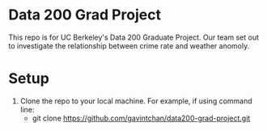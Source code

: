 # Data 200 Grad Project
This repo is for UC Berkeley's Data 200 Graduate Project. Our team set out to investigate the relationship between crime rate and weather anomoly.

# Setup
1. Clone the repo to your local machine. For example, if using command line:
    - git clone https://github.com/gavintchan/data200-grad-project.git
